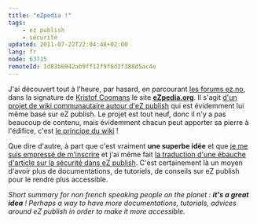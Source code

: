 ```yaml
---
title: "eZpedia !"
tags:
    - ez publish
    - sécurité
updated: 2011-07-22T22:04:48+02:00
lang: fr
node: 63715
remoteId: 1d83b6942ab9ff12f9f6d2f388d5ac4e
---
```


J'ai découvert tout à l'heure, par hasard, en parcourant [les forums ez.no](http://ez.no/community/forum), dans la signature de [Kristof Coomans](http://blog.kristofcoomans.be/) le site [**eZpedia.org**](http://ezpedia.org). Il s'agit [d'un projet de wiki communautaire autour d'eZ publish](http://ezpedia.org/wiki/en/ez/project_ezpedia) qui est évidemment lui même basé sur eZ publish. Le projet est tout neuf, donc il n'y a pas beaucoup de contenu, mais évidemment chacun peut apporter sa pierre à l'édifice, c'est [le principe du wiki](http://fr.wikipedia.org/wiki/Wiki) !


Que dire d'autre, à part que c'est vraiment **une superbe idée** et que [je me suis empressé de m'inscrire](http://ezpedia.org/wiki/en/people/damien_pobel) et j'ai même fait [la traduction d'une ébauche d'article sur la sécurité dans eZ publish](http://ezpedia.org/wiki/fr/ez/security_ez_publish_security). C'est certainement là un moyen d'avoir plus de documentations, de tutoriels, de conseils sur eZ publish pour le rendre plus accessible.


*Short summary for non french speaking people on the planet : **it's a great idea** ! Perhaps a way to have more documentations, tutorials, advices around eZ publish in order to make it more accessible.*

